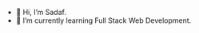 - 👋 Hi, I’m Sadaf.
- 🌱 I’m currently learning Full Stack Web Development.


<!---
sadafmulla/sadafmulla is a ✨ special ✨ repository because its `README.md` (this file) appears on your GitHub profile.
You can click the Preview link to take a look at your changes.
--->
